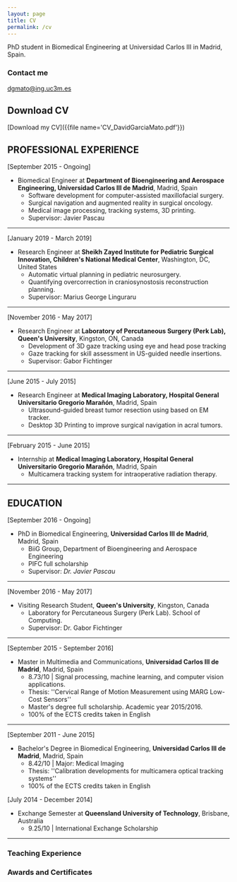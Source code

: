 ```yaml
---
layout: page
title: CV
permalink: /cv
---
```


PhD student in Biomedical Engineering at Universidad Carlos III in Madrid, Spain.

### Contact me

[dgmato@ing.uc3m.es](mailto:dgmato@ing.uc3m.es)

## Download CV
[Download my CV]({{file name='CV_DavidGarciaMato.pdf'}})

## PROFESSIONAL EXPERIENCE
[September 2015 - Ongoing]
* Biomedical Engineer at **Department of Bioengineering and Aerospace Engineering, Universidad Carlos III de Madrid**, Madrid, Spain
  - Software development for computer-assisted maxillofacial surgery.
  - Surgical navigation and augmented reality in surgical oncology.
  - Medical image processing, tracking systems, 3D printing.  
  - Supervisor: Javier Pascau   

___
[January 2019 - March 2019]
* Research Engineer at **Sheikh Zayed Institute for Pediatric Surgical Innovation, Children's National Medical Center**, Washington, DC, United States
  - Automatic virtual planning in pediatric neurosurgery.
  - Quantifying overcorrection in craniosynostosis reconstruction planning.
  - Supervisor: Marius George Linguraru

___
[November 2016 - May 2017]
* Research Engineer at **Laboratory of Percutaneous Surgery (Perk Lab), Queen's University**, Kingston, ON, Canada
  - Development of 3D gaze tracking using eye and head pose tracking
  - Gaze tracking for skill assessment in US-guided needle insertions.
  - Supervisor: Gabor Fichtinger 

___
[June 2015 - July 2015]
* Research Engineer at **Medical Imaging Laboratory, Hospital General Universitario Gregorio Marañón**, Madrid, Spain
  - Ultrasound-guided breast tumor resection using based on EM tracker.
  - Desktop 3D Printing to improve surgical navigation in acral tumors.
 
___
[February 2015 - June 2015]
* Internship at **Medical Imaging Laboratory, Hospital General Universitario Gregorio Marañón**, Madrid, Spain
  - Multicamera tracking system for intraoperative radiation therapy. 
___

## EDUCATION
[September 2016 - Ongoing]
* PhD in Biomedical Engineering, **Universidad Carlos III de Madrid**, Madrid, Spain
  - BiiG Group, Department of Bioengineering and Aerospace Engineering
  - PIFC full scholarship
  - Supervisor: *Dr. Javier Pascau*
___
[November 2016 - May 2017]
* Visiting Research Student, **Queen's University**, Kingston, Canada
  - Laboratory for Percutaneous Surgery (Perk Lab). School of Computing. 
  - Supervisor: Dr. Gabor Fichtinger
___
[September 2015 - September 2016]
* Master in Multimedia and Communications, **Universidad Carlos III de Madrid**, Madrid, Spain
  - 8.73/10 | Signal processing, machine learning, and computer vision applications.
  - Thesis: ''Cervical Range of Motion Measurement using MARG Low-Cost Sensors''
  - Master's degree full scholarship. Academic year 2015/2016.
  - 100% of the ECTS credits taken in English
___
[September 2011 - June 2015]
* Bachelor's Degree in Biomedical Engineering, **Universidad Carlos III de Madrid**, Madrid, Spain
  - 8.42/10 | Major: Medical Imaging 
  - Thesis: ''Calibration developments for multicamera optical tracking systems''
  - 100% of the ECTS credits taken in English
  
[July 2014 - December 2014]
* Exchange Semester at **Queensland University of Technology**, Brisbane, Australia
  - 9.25/10 | International Exchange Scholarship
___
### Teaching Experience

### Awards and Certificates
